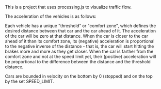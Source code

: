 This is a project that uses processing.js to visualize traffic flow.

The acceleration of the vehicles is as follows:

Each vehicle has a unique "threshold" or "comfort zone", which defines the desired distance between that car and the car ahead of it. The acceleration of the car will be zero at that distance. When the car is closer to the car ahead of it than its comfort zone, its (negative) acceleration is proportional to the negative inverse of the distance - that is, the car will start hitting the brakes more and more as they get closer. When the car is farther from the comfort zone and not at the speed limit yet, their (positive) acceleration will be proportional to the difference between the distance and the threshold distance.

Cars are bounded in velocity on the bottom by 0 (stopped) and on the top by the set SPEED_LIMIT.
